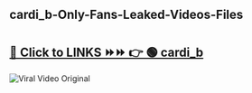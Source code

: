 
 ## cardi_b-Only-Fans-Leaked-Videos-Files

# <h2><a href="https://mediaupload.pro?cardi_b">🔗 Click to LINKS ⏩⏩ 👉 🟢 cardi_b </a></h2>

<a href="https://mediaupload.pro?cardi_b" rel="nofollow" data-target="animated-image.originalLink"><img src="https://i.ibb.co.com/xMMVF88/686577567.gif" alt="Viral Video Original" style="max-width: 100%; display: inline-block;" data-target="animated-image.originalImage"></a>